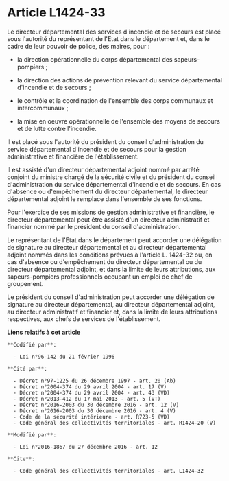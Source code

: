 # Article L1424-33

Le directeur départemental des services d'incendie et de secours est placé sous l'autorité du représentant de l'Etat dans le
département et, dans le cadre de leur pouvoir de police, des maires, pour :

- la direction opérationnelle du corps départemental des sapeurs-pompiers ;

- la direction des actions de prévention relevant du service départemental d'incendie et de secours ;

- le contrôle et la coordination de l'ensemble des corps communaux et intercommunaux ;

- la mise en oeuvre opérationnelle de l'ensemble des moyens de secours et de lutte contre l'incendie. 

Il est placé sous l'autorité du président du conseil d'administration du service départemental d'incendie et de secours pour
la gestion administrative et financière de l'établissement. 

Il est assisté d'un directeur départemental adjoint nommé par arrêté conjoint du ministre chargé de la sécurité civile et du
président du conseil d'administration du service départemental d'incendie et de secours. En cas d'absence ou d'empêchement du
directeur départemental, le directeur départemental adjoint le remplace dans l'ensemble de ses fonctions. 

Pour l'exercice de ses missions de gestion administrative et financière, le directeur départemental peut être assisté d'un
directeur administratif et financier nommé par le président du conseil d'administration. 

Le représentant de l'Etat dans le département peut accorder une délégation de signature au directeur départemental et au
directeur départemental adjoint nommés dans les conditions prévues à l'article L. 1424-32 ou, en cas d'absence ou
d'empêchement du directeur départemental ou du directeur départemental adjoint, et dans la limite de leurs attributions, aux
sapeurs-pompiers professionnels occupant un emploi de chef de groupement. 

Le président du conseil d'administration peut accorder une délégation de signature au directeur départemental, au directeur
départemental adjoint, au directeur administratif et financier et, dans la limite de leurs attributions respectives, aux
chefs de services de l'établissement.

**Liens relatifs à cet article**

	**Codifié par**:

	  - Loi n°96-142 du 21 février 1996

	**Cité par**:

	  - Décret n°97-1225 du 26 décembre 1997 - art. 20 (Ab)
	  - Décret n°2004-374 du 29 avril 2004 - art. 17 (V)
	  - Décret n°2004-374 du 29 avril 2004 - art. 43 (VD)
	  - Décret n°2013-412 du 17 mai 2013 - art. 5 (VT)
	  - Décret n°2016-2003 du 30 décembre 2016 - art. 12 (V)
	  - Décret n°2016-2003 du 30 décembre 2016 - art. 4 (V)
	  - Code de la sécurité intérieure - art. R723-5 (VD)
	  - Code général des collectivités territoriales - art. R1424-20 (V)

	**Modifié par**:

	  - Loi n°2016-1867 du 27 décembre 2016 - art. 12

	**Cite**:

	  - Code général des collectivités territoriales - art. L1424-32

